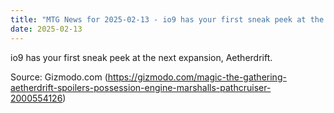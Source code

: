 ```yaml
---
title: "MTG News for 2025-02-13 - io9 has your first sneak peek at the next expansio..."
date: 2025-02-13
---
```


io9 has your first sneak peek at the next expansion, Aetherdrift.

Source: Gizmodo.com (https://gizmodo.com/magic-the-gathering-aetherdrift-spoilers-possession-engine-marshalls-pathcruiser-2000554126)
